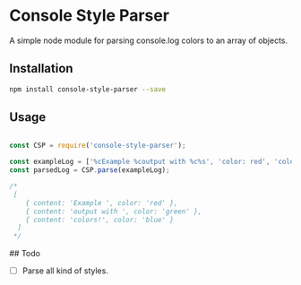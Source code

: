 # Console Style Parser
A simple node module for parsing console.log colors to an array of objects.

## Installation
``` bash
npm install console-style-parser --save
```

## Usage
```js

const CSP = require('console-style-parser');

const exampleLog = ['%cExample %coutput with %c%s', 'color: red', 'color: green', 'color: blue', 'colors!'];
const parsedLog = CSP.parse(exampleLog);

/*
 [ 
	{ content: 'Example ', color: 'red' },
  	{ content: 'output with ', color: 'green' },
  	{ content: 'colors!', color: 'blue' } 
  ]
 */

```

## Todo
- [ ] Parse all kind of styles.
